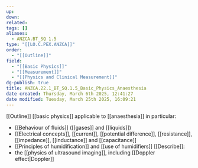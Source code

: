 ```yaml
---
up: 
down: 
related: 
tags: []
aliases:
  - ANZCA.BT_SQ 1.5
type: "[[LO.C.PEX.ANZCA]]"
order:
  - "[[Outline]]"
field:
  - "[[Basic Physics]]"
  - "[[Measurement]]"
  - "[[Physics and Clinical Measurement]]"
dg-publish: true
title: ANZCA.22.1_BT_SQ.1.5_Basic_Physics_Anaesthesia
date created: Thursday, March 6th 2025, 12:41:27
date modified: Tuesday, March 25th 2025, 16:09:21
---
```


[[Outline]] [[basic physics]] applicable to [[anaesthesia]] in particular:

* [[Behaviour of fluids]] ([[gases]] and [[liquids]])
* [[Electrical concepts]], [[current]], [[potential difference]], [[resistance]], [[impedance]], [[inductance]] and [[capacitance]]
* [[Principles of humidification]] and [[use of humidifiers]]
[[Describe]]:
* the [[physics of ultrasound imaging]], including [[Doppler effect|Doppler]]
